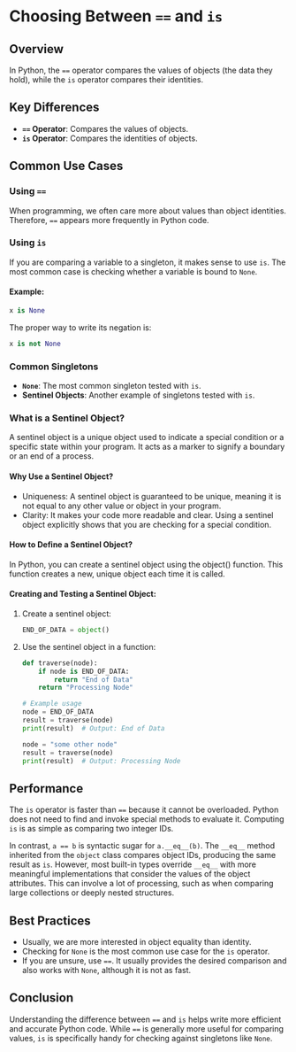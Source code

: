 # Choosing Between `==` and `is`

## Overview
In Python, the `==` operator compares the values of objects (the data they hold), while the `is` operator compares their identities.

## Key Differences
- **`==` Operator**: Compares the values of objects.
- **`is` Operator**: Compares the identities of objects.

## Common Use Cases

### Using `==`
When programming, we often care more about values than object identities. Therefore, `==` appears more frequently in Python code.

### Using `is`
If you are comparing a variable to a singleton, it makes sense to use `is`. The most common case is checking whether a variable is bound to `None`.

#### Example:
```python
x is None
```
The proper way to write its negation is:
```python
x is not None
```

### Common Singletons
- **`None`**: The most common singleton tested with `is`.
- **Sentinel Objects**: Another example of singletons tested with `is`.

### What is a Sentinel Object?
A sentinel object is a unique object used to indicate a special condition or a specific state within your program. It acts as a marker to signify a boundary or an end of a process.

####  Why Use a Sentinel Object?
-   Uniqueness: A sentinel object is guaranteed to be unique, meaning it is not equal to any other value or object in your program.
-   Clarity: It makes your code more readable and clear. Using a sentinel object explicitly shows that you are checking for a special condition.
####    How to Define a Sentinel Object?
In Python, you can create a sentinel object using the object() function. This function creates a new, unique object each time it is called.

#### Creating and Testing a Sentinel Object:

1. Create a sentinel object:
    ```python
    END_OF_DATA = object()
    ```

2. Use the sentinel object in a function:
    ```python
    def traverse(node):
        if node is END_OF_DATA:
            return "End of Data"
        return "Processing Node"
    
    # Example usage
    node = END_OF_DATA
    result = traverse(node)
    print(result)  # Output: End of Data

    node = "some other node"
    result = traverse(node)
    print(result)  # Output: Processing Node
    ```

## Performance
The `is` operator is faster than `==` because it cannot be overloaded. Python does not need to find and invoke special methods to evaluate it. Computing `is` is as simple as comparing two integer IDs.

In contrast, `a == b` is syntactic sugar for `a.__eq__(b)`. The `__eq__` method inherited from the `object` class compares object IDs, producing the same result as `is`. However, most built-in types override `__eq__` with more meaningful implementations that consider the values of the object attributes. This can involve a lot of processing, such as when comparing large collections or deeply nested structures.

## Best Practices
- Usually, we are more interested in object equality than identity.
- Checking for `None` is the most common use case for the `is` operator.
- If you are unsure, use `==`. It usually provides the desired comparison and also works with `None`, although it is not as fast.

## Conclusion
Understanding the difference between `==` and `is` helps write more efficient and accurate Python code. While `==` is generally more useful for comparing values, `is` is specifically handy for checking against singletons like `None`.
